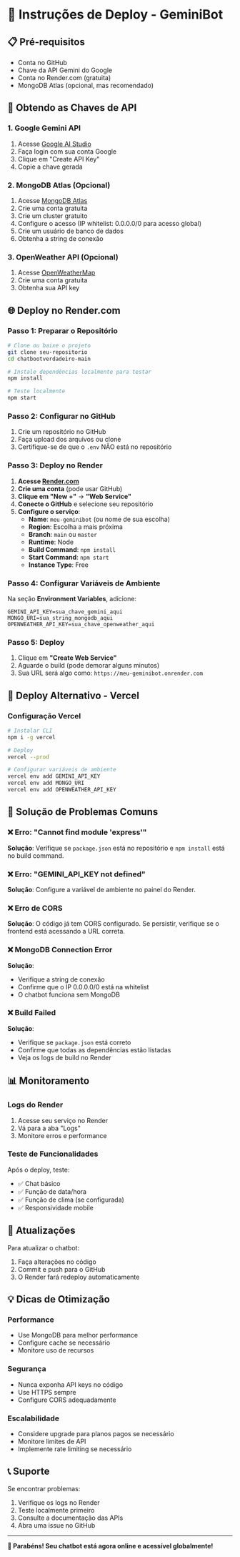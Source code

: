 # 🚀 Instruções de Deploy - GeminiBot

## 📋 Pré-requisitos

- Conta no GitHub
- Chave da API Gemini do Google
- Conta no Render.com (gratuita)
- MongoDB Atlas (opcional, mas recomendado)

## 🔑 Obtendo as Chaves de API

### 1. Google Gemini API
1. Acesse [Google AI Studio](https://makersuite.google.com/app/apikey)
2. Faça login com sua conta Google
3. Clique em "Create API Key"
4. Copie a chave gerada

### 2. MongoDB Atlas (Opcional)
1. Acesse [MongoDB Atlas](https://www.mongodb.com/cloud/atlas)
2. Crie uma conta gratuita
3. Crie um cluster gratuito
4. Configure o acesso (IP whitelist: 0.0.0.0/0 para acesso global)
5. Crie um usuário de banco de dados
6. Obtenha a string de conexão

### 3. OpenWeather API (Opcional)
1. Acesse [OpenWeatherMap](https://openweathermap.org/api)
2. Crie uma conta gratuita
3. Obtenha sua API key

## 🌐 Deploy no Render.com

### Passo 1: Preparar o Repositório
```bash
# Clone ou baixe o projeto
git clone seu-repositorio
cd chatbootverdadeiro-main

# Instale dependências localmente para testar
npm install

# Teste localmente
npm start
```

### Passo 2: Configurar no GitHub
1. Crie um repositório no GitHub
2. Faça upload dos arquivos ou clone
3. Certifique-se de que o `.env` NÃO está no repositório

### Passo 3: Deploy no Render
1. **Acesse [Render.com](https://render.com)**
2. **Crie uma conta** (pode usar GitHub)
3. **Clique em "New +"** → **"Web Service"**
4. **Conecte o GitHub** e selecione seu repositório
5. **Configure o serviço**:
   - **Name**: `meu-geminibot` (ou nome de sua escolha)
   - **Region**: Escolha a mais próxima
   - **Branch**: `main` ou `master`
   - **Runtime**: Node
   - **Build Command**: `npm install`
   - **Start Command**: `npm start`
   - **Instance Type**: Free

### Passo 4: Configurar Variáveis de Ambiente
Na seção **Environment Variables**, adicione:

```
GEMINI_API_KEY=sua_chave_gemini_aqui
MONGO_URI=sua_string_mongodb_aqui
OPENWEATHER_API_KEY=sua_chave_openweather_aqui
```

### Passo 5: Deploy
1. Clique em **"Create Web Service"**
2. Aguarde o build (pode demorar alguns minutos)
3. Sua URL será algo como: `https://meu-geminibot.onrender.com`

## 🔧 Deploy Alternativo - Vercel

### Configuração Vercel
```bash
# Instalar CLI
npm i -g vercel

# Deploy
vercel --prod

# Configurar variáveis de ambiente
vercel env add GEMINI_API_KEY
vercel env add MONGO_URI
vercel env add OPENWEATHER_API_KEY
```

## 🐛 Solução de Problemas Comuns

### ❌ Erro: "Cannot find module 'express'"
**Solução**: Verifique se `package.json` está no repositório e `npm install` está no build command.

### ❌ Erro: "GEMINI_API_KEY not defined"
**Solução**: Configure a variável de ambiente no painel do Render.

### ❌ Erro de CORS
**Solução**: O código já tem CORS configurado. Se persistir, verifique se o frontend está acessando a URL correta.

### ❌ MongoDB Connection Error
**Solução**: 
- Verifique a string de conexão
- Confirme que o IP 0.0.0.0/0 está na whitelist
- O chatbot funciona sem MongoDB

### ❌ Build Failed
**Solução**:
- Verifique se `package.json` está correto
- Confirme que todas as dependências estão listadas
- Veja os logs de build no Render

## 📊 Monitoramento

### Logs do Render
1. Acesse seu serviço no Render
2. Vá para a aba "Logs"
3. Monitore erros e performance

### Teste de Funcionalidades
Após o deploy, teste:
- ✅ Chat básico
- ✅ Função de data/hora
- ✅ Função de clima (se configurada)
- ✅ Responsividade mobile

## 🔄 Atualizações

Para atualizar o chatbot:
1. Faça alterações no código
2. Commit e push para o GitHub
3. O Render fará redeploy automaticamente

## 💡 Dicas de Otimização

### Performance
- Use MongoDB para melhor performance
- Configure cache se necessário
- Monitore uso de recursos

### Segurança
- Nunca exponha API keys no código
- Use HTTPS sempre
- Configure CORS adequadamente

### Escalabilidade
- Considere upgrade para planos pagos se necessário
- Monitore limites de API
- Implemente rate limiting se necessário

## 📞 Suporte

Se encontrar problemas:
1. Verifique os logs no Render
2. Teste localmente primeiro
3. Consulte a documentação das APIs
4. Abra uma issue no GitHub

---

**🎉 Parabéns! Seu chatbot está agora online e acessível globalmente!**

